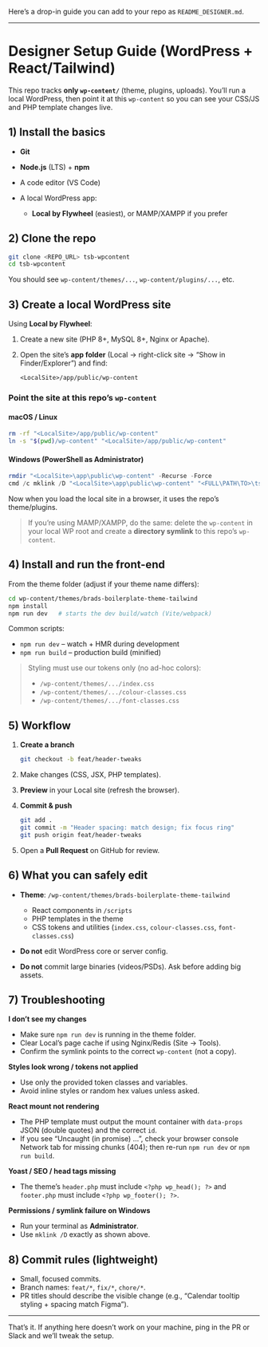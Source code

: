 Here’s a drop-in guide you can add to your repo as `README_DESIGNER.md`.

---

# Designer Setup Guide (WordPress + React/Tailwind)

This repo tracks **only `wp-content/`** (theme, plugins, uploads). You’ll run a local WordPress, then point it at this `wp-content` so you can see your CSS/JS and PHP template changes live.

## 1) Install the basics

* **Git**
* **Node.js** (LTS) + **npm**
* A code editor (VS Code)
* A local WordPress app:

  * **Local by Flywheel** (easiest), or MAMP/XAMPP if you prefer

## 2) Clone the repo

```bash
git clone <REPO_URL> tsb-wpcontent
cd tsb-wpcontent
```

You should see `wp-content/themes/...`, `wp-content/plugins/...`, etc.

## 3) Create a local WordPress site

Using **Local by Flywheel**:

1. Create a new site (PHP 8+, MySQL 8+, Nginx or Apache).
2. Open the site’s **app folder** (Local → right-click site → “Show in Finder/Explorer”) and find:

   ```
   <LocalSite>/app/public/wp-content
   ```

### Point the site at this repo’s `wp-content`

#### macOS / Linux

```bash
rm -rf "<LocalSite>/app/public/wp-content"
ln -s "$(pwd)/wp-content" "<LocalSite>/app/public/wp-content"
```

#### Windows (PowerShell as Administrator)

```powershell
rmdir "<LocalSite>\app\public\wp-content" -Recurse -Force
cmd /c mklink /D "<LocalSite>\app\public\wp-content" "<FULL\PATH\TO>\tsb-wpcontent\wp-content"
```

Now when you load the local site in a browser, it uses the repo’s theme/plugins.

> If you’re using MAMP/XAMPP, do the same: delete the `wp-content` in your local WP root and create a **directory symlink** to this repo’s `wp-content`.

## 4) Install and run the front-end

From the theme folder (adjust if your theme name differs):

```bash
cd wp-content/themes/brads-boilerplate-theme-tailwind
npm install
npm run dev   # starts the dev build/watch (Vite/webpack)
```

Common scripts:

* `npm run dev` – watch + HMR during development
* `npm run build` – production build (minified)

> Styling must use our tokens only (no ad-hoc colors):
>
> * `/wp-content/themes/.../index.css`
> * `/wp-content/themes/.../colour-classes.css`
> * `/wp-content/themes/.../font-classes.css`

## 5) Workflow

1. **Create a branch**

   ```bash
   git checkout -b feat/header-tweaks
   ```
2. Make changes (CSS, JSX, PHP templates).
3. **Preview** in your Local site (refresh the browser).
4. **Commit & push**

   ```bash
   git add .
   git commit -m "Header spacing: match design; fix focus ring"
   git push origin feat/header-tweaks
   ```
5. Open a **Pull Request** on GitHub for review.

## 6) What you can safely edit

* **Theme**: `/wp-content/themes/brads-boilerplate-theme-tailwind`

  * React components in `/scripts`
  * PHP templates in the theme
  * CSS tokens and utilities (`index.css`, `colour-classes.css`, `font-classes.css`)
* **Do not** edit WordPress core or server config.
* **Do not** commit large binaries (videos/PSDs). Ask before adding big assets.

## 7) Troubleshooting

**I don’t see my changes**

* Make sure `npm run dev` is running in the theme folder.
* Clear Local’s page cache if using Nginx/Redis (Site → Tools).
* Confirm the symlink points to the correct `wp-content` (not a copy).

**Styles look wrong / tokens not applied**

* Use only the provided token classes and variables.
* Avoid inline styles or random hex values unless asked.

**React mount not rendering**

* The PHP template must output the mount container with `data-props` JSON (double quotes) and the correct `id`.
* If you see “Uncaught (in promise) …”, check your browser console Network tab for missing chunks (404); then re-run `npm run dev` or `npm run build`.

**Yoast / SEO / head tags missing**

* The theme’s `header.php` must include `<?php wp_head(); ?>` and `footer.php` must include `<?php wp_footer(); ?>`.

**Permissions / symlink failure on Windows**

* Run your terminal as **Administrator**.
* Use `mklink /D` exactly as shown above.

## 8) Commit rules (lightweight)

* Small, focused commits.
* Branch names: `feat/*`, `fix/*`, `chore/*`.
* PR titles should describe the visible change (e.g., “Calendar tooltip styling + spacing match Figma”).

---

That’s it. If anything here doesn’t work on your machine, ping in the PR or Slack and we’ll tweak the setup.
